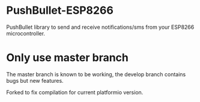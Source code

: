 # PushBullet-ESP8266
PushBullet library to send and receive notifications/sms from your ESP8266 microcontroller.

# Only use master branch
The master branch is known to be working, the develop branch contains bugs but new features.

Forked to fix compilation for current platformio version.
